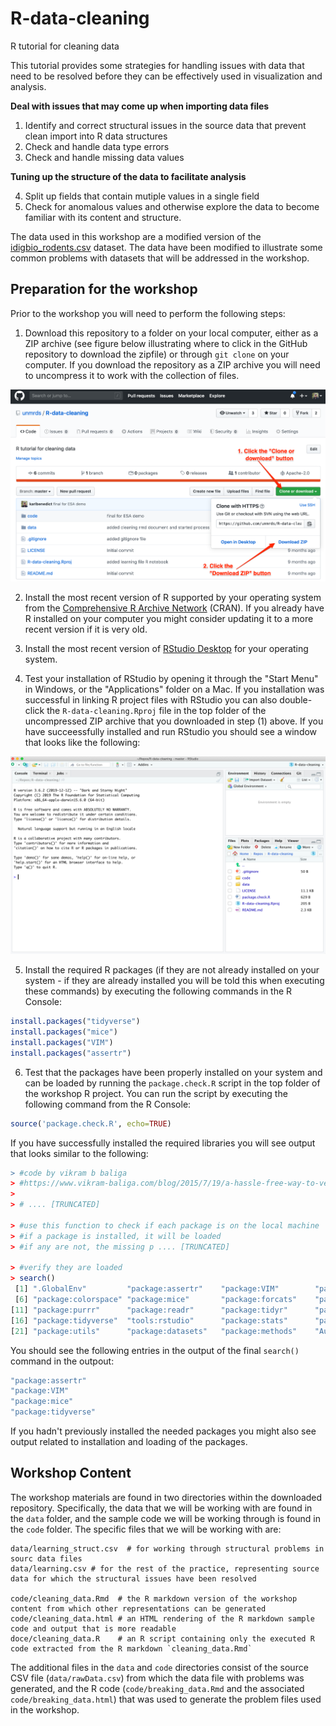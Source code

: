 # R-data-cleaning
R tutorial for cleaning data

This tutorial provides some strategies for handling issues with data that need to be resolved before they can be effectively used in visualization and analysis. 

**Deal with issues that may come up when importing data files**

1. Identify and correct structural issues in the source data that prevent clean import into R data structures
2. Check and handle data type errors
3. Check and handle missing data values

**Tuning up the structure of the data to facilitate analysis**

4. Split up fields that contain mutiple values in a single field
5. Check for anomalous values and otherwise explore the data to become familiar with its content and structure. 

The data used in this workshop are a modified version of the [idigbio_rodents.csv](https://figshare.com/articles/idigbio_rodents_csv/5535724) dataset. The data have been modified to illustrate some common problems with datasets that will be addressed in the workshop. 

## Preparation for the workshop

Prior to the workshop you will need to perform the following steps:

1. Download this repository to a folder on your local computer, either as a ZIP archive (see figure below illustrating where to click in the GitHub repository to download the zipfile) or through `git clone` on your computer. If you download the repository as a ZIP archive you will need to uncompress it to work with the collection of files. 

![Illustration of where to click in the GihHub repository to download a ZIP archive of the repository](code/images/downloadFigure.png)

2. Install the most recent version of R supported by your operating system from the [Comprehensive R Archive Network](https://cran.r-project.org) (CRAN). If you already have R installed on your computer you might consider updating it to a more recent version if it is very old. 

3. Install the most recent version of [RStudio Desktop](https://rstudio.com/products/rstudio/) for your operating system. 

4. Test your installation of RStudio by opening it through the "Start Menu" in Windows, or the "Applications" folder on a Mac. If you installation was successful in linking R project files with RStudio you can also double-click the `R-data-cleaning.Rproj` file in the top folder of the uncompressed ZIP archive that you downloaded in step (1) above. If you have succeessfully installed and run RStudio you should see a window that looks like the following:

![Default RStudio window](code/images/RStudioWindo.png)

5. Install the required R packages (if they are not already installed on your system - if they are already installed you will be told this when executing these commands) by executing the following commands in the R Console:

```R
install.packages("tidyverse")
install.packages("mice")
install.packages("VIM")
install.packages("assertr")
```

6. Test that the packages have been properly installed on your system and can be loaded by running the `package.check.R` script in the top folder of the workshop R project. You can run the script by executing the following command from the R Console:

```R
source('package.check.R', echo=TRUE)
```

If you have successfully installed the required libraries you will see output that looks similar to the following:

```R
> #code by vikram b baliga
> #https://www.vikram-baliga.com/blog/2015/7/19/a-hassle-free-way-to-verify-that-r-packages-are-installed-and-loaded
> 
> # .... [TRUNCATED] 

> #use this function to check if each package is on the local machine
> #if a package is installed, it will be loaded
> #if any are not, the missing p .... [TRUNCATED] 

> #verify they are loaded
> search()
 [1] ".GlobalEnv"         "package:assertr"    "package:VIM"        "package:data.table" "package:grid"      
 [6] "package:colorspace" "package:mice"       "package:forcats"    "package:stringr"    "package:dplyr"     
[11] "package:purrr"      "package:readr"      "package:tidyr"      "package:tibble"     "package:ggplot2"   
[16] "package:tidyverse"  "tools:rstudio"      "package:stats"      "package:graphics"   "package:grDevices" 
[21] "package:utils"      "package:datasets"   "package:methods"    "Autoloads"          "package:base"  
```

You should see the following entries in the output of the final `search()` command in the outpout:

```R
"package:assertr"
"package:VIM"
"package:mice"
"package:tidyverse"
```

If you hadn't previously installed the needed packages you might also see output related to installation and loading of the packages. 

## Workshop Content

The workshop materials are found in two directories within the downloaded repository. Specifically, the data that we will be working with are found in the `data` folder, and the sample code we will be working through is found in the `code` folder. The specific files that we will be working with are:

```
data/learning_struct.csv  # for working through structural problems in sourc data files
data/learning.csv # for the rest of the practice, representing source data for which the structural issues have been resolved

code/cleaning_data.Rmd  # the R markdown version of the workshop content from which other representations can be generated
code/cleaning_data.html # an HTML rendering of the R markdown sample code and output that is more readable
doce/cleaning_data.R    # an R script containing only the executed R code extracted from the R markdown `cleaning_data.Rmd`
```

The additional files in the `data` and `code` directories consist of the source CSV file (`data/rawData.csv`) from which the data file with problems was generated, and the R code (`code/breaking_data.Rmd` and the associated `code/breaking_data.html`) that was used to generate the problem files used in the workshop. 
  

